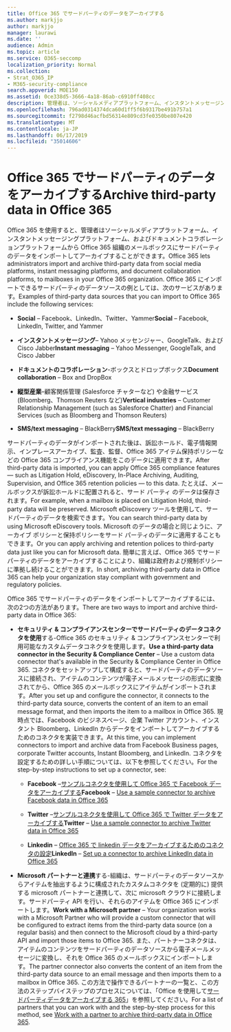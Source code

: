 ```yaml
---
title: Office 365 でサードパーティのデータをアーカイブする
ms.author: markjjo
author: markjjo
manager: laurawi
ms.date: ''
audience: Admin
ms.topic: article
ms.service: O365-seccomp
localization_priority: Normal
ms.collection:
- Strat_O365_IP
- M365-security-compliance
search.appverid: MOE150
ms.assetid: 0ce338d5-3666-4a18-86ab-c6910ff408cc
description: 管理者は、ソーシャルメディアプラットフォーム、インスタントメッセージングプラットフォーム、およびドキュメントコラボレーションプラットフォームから Office 365 組織のメールボックスにサードパーティのデータをインポートできます。 これにより、Office 365 で Facebook、Twitter、およびその他のサードパーティのデータソースからデータをアーカイブすることができます。 その後、サードパーティデータの Office 365 コンプライアンス機能 (法的情報保留、電子情報開示、インプレースアーカイブ、アイテム保持ポリシーなど) を使用して適用することができます。
ms.openlocfilehash: 796ad0314374dca60d1ff5f6b9317be491b757a1
ms.sourcegitcommit: f2798d46acfbd56314e809cd3fe0350be807e420
ms.translationtype: MT
ms.contentlocale: ja-JP
ms.lasthandoff: 06/17/2019
ms.locfileid: "35014606"
---
```

# <a name="archive-third-party-data-in-office-365"></a><span data-ttu-id="025d5-105">Office 365 でサードパーティのデータをアーカイブする</span><span class="sxs-lookup"><span data-stu-id="025d5-105">Archive third-party data in Office 365</span></span>

<span data-ttu-id="025d5-106">Office 365 を使用すると、管理者はソーシャルメディアプラットフォーム、インスタントメッセージングプラットフォーム、およびドキュメントコラボレーションプラットフォームから Office 365 組織のメールボックスにサードパーティのデータをインポートしてアーカイブすることができます。</span><span class="sxs-lookup"><span data-stu-id="025d5-106">Office 365 lets administrators import and archive third-party data from social media platforms, instant messaging platforms, and document collaboration platforms, to mailboxes in your Office 365 organization.</span></span> <span data-ttu-id="025d5-107">Office 365 にインポートできるサードパーティのデータソースの例としては、次のサービスがあります。</span><span class="sxs-lookup"><span data-stu-id="025d5-107">Examples of third-party data sources that you can import to Office 365 include the following services:</span></span> 
  
- <span data-ttu-id="025d5-108">**Social** – Facebook、LinkedIn、Twitter、Yammer</span><span class="sxs-lookup"><span data-stu-id="025d5-108">**Social** – Facebook, LinkedIn, Twitter, and Yammer</span></span> 
    
- <span data-ttu-id="025d5-109">**インスタントメッセージング**– Yahoo メッセンジャー、GoogleTalk、および Cisco Jabber</span><span class="sxs-lookup"><span data-stu-id="025d5-109">**Instant messaging** – Yahoo Messenger, GoogleTalk, and Cisco Jabber</span></span> 
    
- <span data-ttu-id="025d5-110">**ドキュメントのコラボレーション**-ボックスとドロップボックス</span><span class="sxs-lookup"><span data-stu-id="025d5-110">**Document collaboration** – Box and DropBox</span></span> 
    
- <span data-ttu-id="025d5-111">**縦型産業**–顧客関係管理 (Salesforce チャターなど) や金融サービス (Bloomberg、Thomson Reuters など)</span><span class="sxs-lookup"><span data-stu-id="025d5-111">**Vertical industries** – Customer Relationship Management (such as Salesforce Chatter) and Financial Services (such as Bloomberg and Thomson Reuters)</span></span> 
    
- <span data-ttu-id="025d5-112">**SMS/text messaging** – BlackBerry</span><span class="sxs-lookup"><span data-stu-id="025d5-112">**SMS/text messaging** – BlackBerry</span></span> 
    
<span data-ttu-id="025d5-113">サードパーティのデータがインポートされた後は、訴訟ホールド、電子情報開示、インプレースアーカイブ、監査、監督、Office 365 アイテム保持ポリシーなどの Office 365 コンプライアンス機能をこのデータに適用できます。</span><span class="sxs-lookup"><span data-stu-id="025d5-113">After third-party data is imported, you can apply Office 365 compliance features — such as Litigation Hold, eDiscovery, In-Place Archiving, Auditing, Supervision, and Office 365 retention policies — to this data.</span></span> <span data-ttu-id="025d5-114">たとえば、メールボックスが訴訟ホールドに配置されると、サード パーティ のデータは保存されます。</span><span class="sxs-lookup"><span data-stu-id="025d5-114">For example, when a mailbox is placed on Litigation Hold, third-party data will be preserved.</span></span> <span data-ttu-id="025d5-115">Microsoft eDiscovery ツールを使用して、サードパーティのデータを検索できます。</span><span class="sxs-lookup"><span data-stu-id="025d5-115">You can search third-party data by using Microsoft eDiscovery tools.</span></span> <span data-ttu-id="025d5-116">Microsoft のデータの場合と同じように、アーカイブ ポリシーと保持ポリシーをサード パーティのデータに適用することもできます。</span><span class="sxs-lookup"><span data-stu-id="025d5-116">Or you can apply archiving and retention polices to third-party data just like you can for Microsoft data.</span></span> <span data-ttu-id="025d5-117">簡単に言えば、Office 365 でサードパーティのデータをアーカイブすることにより、組織は政府および規制ポリシーに準拠し続けることができます。</span><span class="sxs-lookup"><span data-stu-id="025d5-117">In short, archiving third-party data in Office 365 can help your organization stay compliant with government and regulatory policies.</span></span>

<span data-ttu-id="025d5-118">Office 365 でサードパーティのデータをインポートしてアーカイブするには、次の2つの方法があります。</span><span class="sxs-lookup"><span data-stu-id="025d5-118">There are two ways to import and archive third-party data in Office 365:</span></span>

- <span data-ttu-id="025d5-119">**セキュリティ & コンプライアンスセンターでサードパーティのデータコネクタを使用**する-Office 365 のセキュリティ & コンプライアンスセンターで利用可能なカスタムデータコネクタを使用します。</span><span class="sxs-lookup"><span data-stu-id="025d5-119">**Use a third-party data connector in the Security & Compliance Center** – Use a custom data connector that's available in the Security & Compliance Center in Office 365.</span></span> <span data-ttu-id="025d5-120">コネクタをセットアップして構成すると、サードパーティのデータソースに接続され、アイテムのコンテンツが電子メールメッセージの形式に変換されてから、Office 365 のメールボックスにアイテムがインポートされます。</span><span class="sxs-lookup"><span data-stu-id="025d5-120">After you set up and configure the connector, it connects to the third-party data source, converts the content of an item to an email message format, and then imports the item to a mailbox in Office 365.</span></span> <span data-ttu-id="025d5-121">現時点では、Facebook のビジネスページ、企業 Twitter アカウント、インスタント Bloomberg、LinkedIn からデータをインポートしてアーカイブするためのコネクタを実装できます。</span><span class="sxs-lookup"><span data-stu-id="025d5-121">At this time, you can implement connectors to import and archive data from Facebook Business pages, corporate Twitter accounts, Instant Bloomberg, and LinkedIn.</span></span> <span data-ttu-id="025d5-122">コネクタを設定するための詳しい手順については、以下を参照してください。</span><span class="sxs-lookup"><span data-stu-id="025d5-122">For the step-by-step instructions to set up a connector, see:</span></span>
   
   - <span data-ttu-id="025d5-123">**Facebook** –[サンプルコネクタを使用して Office 365 で Facebook データをアーカイブする](archive-facebook-data-with-sample-connector.md)</span><span class="sxs-lookup"><span data-stu-id="025d5-123">**Facebook** – [Use a sample connector to archive Facebook data in Office 365](archive-facebook-data-with-sample-connector.md)</span></span>
  
   - <span data-ttu-id="025d5-124">**Twitter** –[サンプルコネクタを使用して Office 365 で Twitter データをアーカイブする](archive-twitter-data-with-sample-connector.md)</span><span class="sxs-lookup"><span data-stu-id="025d5-124">**Twitter** – [Use a sample connector to archive Twitter data in Office 365](archive-twitter-data-with-sample-connector.md)</span></span>
    
   - <span data-ttu-id="025d5-125">**Linkedin** – [Office 365 で linkedin データをアーカイブするためのコネクタの設定](archive-linkedin-data.md)</span><span class="sxs-lookup"><span data-stu-id="025d5-125">**LinkedIn** – [Set up a connector to archive LinkedIn data in Office 365](archive-linkedin-data.md)</span></span>

- <span data-ttu-id="025d5-126">**Microsoft パートナーと連携**する-組織は、サードパーティのデータソースからアイテムを抽出するように構成されたカスタムコネクタを (定期的に) 提供する microsoft パートナーと連携して、次に microsoft クラウドに接続します。サードパーティ API を行い、それらのアイテムを Office 365 にインポートします。</span><span class="sxs-lookup"><span data-stu-id="025d5-126">**Work with a Microsoft partner** – Your organization works with a Microsoft Partner who will provide a custom connector that will be configured to extract items from the third-party data source (on a regular basis) and then connect to the Microsoft cloud by a third-party API and import those items to Office 365.</span></span> <span data-ttu-id="025d5-127">また、パートナーコネクタは、アイテムのコンテンツをサードパーティのデータソースから電子メールメッセージに変換し、それを Office 365 のメールボックスにインポートします。</span><span class="sxs-lookup"><span data-stu-id="025d5-127">The partner connector also converts the content of an item from the third-party data source to an email message and then imports them to a mailbox in Office 365.</span></span> <span data-ttu-id="025d5-128">この方法で操作できるパートナーの一覧と、この方法のステップバイステップのプロセスについては、「Office を使用して[サードパーティデータをアーカイブする 365](work-with-partner-to-archive-third-party-data.md)」を参照してください。</span><span class="sxs-lookup"><span data-stu-id="025d5-128">For a list of partners that you can work with and the step-by-step process for this method, see [Work with a partner to archive third-party data in Office 365](work-with-partner-to-archive-third-party-data.md).</span></span>